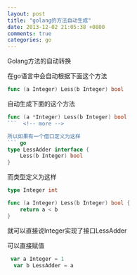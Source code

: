 ```yaml
---
layout: post
title: "golang的方法自动生成"
date: 2013-12-02 21:05:38 +0800
comments: true
categories: go
---
```

Golang方法的自动转换

在go语言中会自动根据下面这个方法  
``` go 
func (a Integer) Less(b Integer) bool
```  
自动生成下面的这个方法  
``` go linenos:true
func (a *Integer) Less(b Integer) bool
```  <!-- more -->

所以如果有一个借口定义为这样  
``` go  
type LessAdder interface {
	Less(b Integer) bool
}
```  

而类型定义为这样  
``` go
type Integer int

func (a Integer) Less(b Integer) bool {
	return a < b
}
```
就可以直接说Integer实现了接口LessAdder

可以直接赋值  
``` go
 var a Integer = 1
  var b LessAdder = a
```